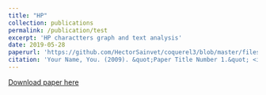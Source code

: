 ```yaml
---
title: "HP"
collection: publications
permalink: /publication/test
excerpt: 'HP charactters graph and text analysis'
date: 2019-05-28
paperurl: 'https://github.com/HectorSainvet/coquerel3/blob/master/files/Soutenance_HarryPotter.pdf'
citation: 'Your Name, You. (2009). &quot;Paper Title Number 1.&quot; <i>Journal 1</i>. 1(1).'
---
```



[Download paper here](https://github.com/HectorSainvet/coquerel3/blob/master/files/Soutenance_HarryPotter.pdf)

